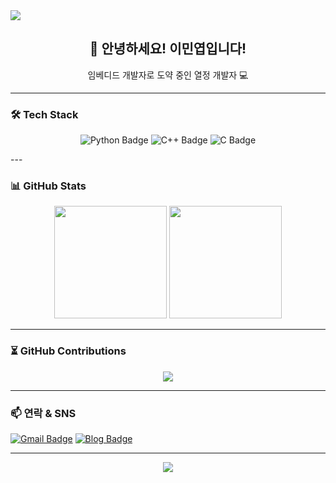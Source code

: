 <!-- 상단 배너 -->
<img src="https://capsule-render.vercel.app/api?type=venom&color=auto&height=300&section=header&text=Good%20to%20see%20you&fontSize=60" />

<!-- 자기소개 -->
<h2 align="center">👋 안녕하세요! 이민엽입니다!</h2>
<p align="center">임베디드 개발자로 도약 중인 열정 개발자 💻<br/>

---

<!-- 기술 스택 -->
### 🛠️ Tech Stack
<p align="center"> <img src="https://img.shields.io/badge/Python-3776AB?style=for-the-badge&logo=python&logoColor=white" alt="Python Badge"/> <img src="https://img.shields.io/badge/C++-00599C?style=for-the-badge&logo=c%2b%2b&logoColor=white" alt="C++ Badge"/> <img src="https://img.shields.io/badge/C-A8B9CC?style=for-the-badge&logo=c&logoColor=white" alt="C Badge"/> </p>
---

<!-- GitHub 통계 -->
### 📊 GitHub Stats
<p align="center">
  <img src="https://github-readme-stats.vercel.app/api?username=minyeoplee&show_icons=true&theme=tokyonight" height="180"/>
  <img src="https://github-readme-stats.vercel.app/api/top-langs/?username=minyeoplee&layout=compact&theme=tokyonight" height="180"/>
</p>

---

<!-- 커밋 그래프 -->
### ⏳ GitHub Contributions
<p align="center">
  <img src="https://github-readme-activity-graph.cyclic.app/graph?username=minyeoplee&theme=react-dark" />
</p>

---

<!-- 뱃지/연락 -->
### 📫 연락 & SNS
[![Gmail Badge](https://img.shields.io/badge/email-minyeoplee@gmail.com-red?style=flat-square&logo=Gmail&logoColor=white&link=mailto:minyeoplee@gmail.com)](mailto:minyeoplee@gmail.com)
[![Blog Badge](https://img.shields.io/badge/Tistory-Blog-brightgreen?style=flat-square&logo=Micro.blog&logoColor=white&link=https://minyeop.tistory.com)](https://minyeop.tistory.com)

---

<!-- 하단 메시지 -->
<p align="center">
  <img src="https://capsule-render.vercel.app/api?type=waving&color=auto&height=120&section=footer"/>
</p>
